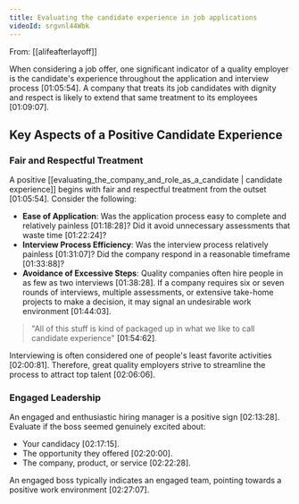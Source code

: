 ```yaml
---
title: Evaluating the candidate experience in job applications
videoId: srgvnl44Wbk
---
```


From: [[alifeafterlayoff]] <br/> 

When considering a job offer, one significant indicator of a quality employer is the candidate's experience throughout the application and interview process <a class="yt-timestamp" data-t="01:05:54">[01:05:54]</a>. A company that treats its job candidates with dignity and respect is likely to extend that same treatment to its employees <a class="yt-timestamp" data-t="01:09:07">[01:09:07]</a>.

## Key Aspects of a Positive Candidate Experience

### Fair and Respectful Treatment
A positive [[evaluating_the_company_and_role_as_a_candidate | candidate experience]] begins with fair and respectful treatment from the outset <a class="yt-timestamp" data-t="01:05:54">[01:05:54]</a>. Consider the following:
*   **Ease of Application**: Was the application process easy to complete and relatively painless <a class="yt-timestamp" data-t="01:18:28">[01:18:28]</a>? Did it avoid unnecessary assessments that waste time <a class="yt-timestamp" data-t="01:22:24">[01:22:24]</a>?
*   **Interview Process Efficiency**: Was the interview process relatively painless <a class="yt-timestamp" data-t="01:31:07">[01:31:07]</a>? Did the company respond in a reasonable timeframe <a class="yt-timestamp" data-t="01:33:88">[01:33:88]</a>?
*   **Avoidance of Excessive Steps**: Quality companies often hire people in as few as two interviews <a class="yt-timestamp" data-t="01:38:28">[01:38:28]</a>. If a company requires six or seven rounds of interviews, multiple assessments, or extensive take-home projects to make a decision, it may signal an undesirable work environment <a class="yt-timestamp" data-t="01:44:03">[01:44:03]</a>.

> "All of this stuff is kind of packaged up in what we like to call candidate experience" <a class="yt-timestamp" data-t="01:54:62">[01:54:62]</a>.

Interviewing is often considered one of people's least favorite activities <a class="yt-timestamp" data-t="02:00:81">[02:00:81]</a>. Therefore, great quality employers strive to streamline the process to attract top talent <a class="yt-timestamp" data-t="02:06:06">[02:06:06]</a>.

### Engaged Leadership
An engaged and enthusiastic hiring manager is a positive sign <a class="yt-timestamp" data-t="02:13:28">[02:13:28]</a>. Evaluate if the boss seemed genuinely excited about:
*   Your candidacy <a class="yt-timestamp" data-t="02:17:15">[02:17:15]</a>.
*   The opportunity they offered <a class="yt-timestamp" data-t="02:20:00">[02:20:00]</a>.
*   The company, product, or service <a class="yt-timestamp" data-t="02:22:28">[02:22:28]</a>.

An engaged boss typically indicates an engaged team, pointing towards a positive work environment <a class="yt-timestamp" data-t="02:27:07">[02:27:07]</a>.